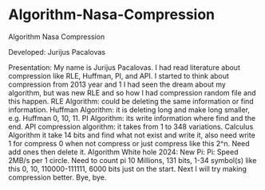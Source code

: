 # Algorithm-Nasa-Compression
Algorithm Nasa Compression

Developed: Jurijus Pacalovas

Presentation: 
My name is Jurijus Pacalovas.
I had read literature about compression like RLE, Huffman, PI, and API.
I started to think about compression from 2013 year and 1 I had seen the dream about my algorithm, but was new RLE and so how I had compression random file and this happen.
RLE Algorithm: could be deleting the same information or find information.
Huffman Algorithm: it is deleting long and make long smaller, e.g. Huffman 0, 10, 11.
PI Algorithm: its write information where find and the end.
API compression algorithm: it takes from 1 to 348 variations.
Calculus Algorithm it take 14 bits and find what not exist and write it, also need write 1 for compress 0 when not compress or just compress like this 2^n. Need add ones then delete it.
Algorithm White hole 2024:
New Pi:
Pi: Speed 2MB/s per 1 circle.
Need to count pi 10 Millions, 131 bits, 1-34 symbol(s) like this 0, 10, 110000-111111, 6000 bits just on the start.
Next I will try making compression better.
Bye, bye.
